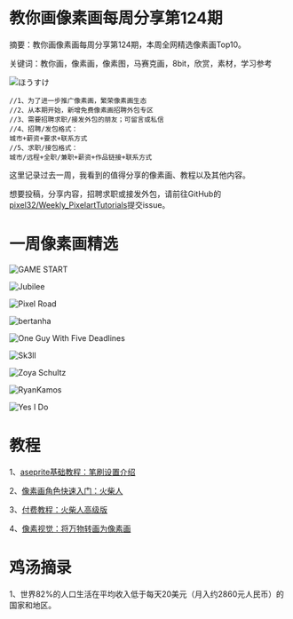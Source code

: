 # 教你画像素画每周分享第124期

摘要：教你画像素画每周分享第124期，本周全网精选像素画Top10。

关键词：教你画，像素画，像素图，马赛克画，8bit，欣赏，素材，学习参考

![ほうすけ](https://files.mdnice.com/user/10493/999eed0e-2de4-4a65-87e2-b217f8ee7522.jpeg)
```
//1、为了进一步推广像素画，繁荣像素画生态
//2、从本期开始，新增免费像素画招聘外包专区
//3、需要招聘求职/接发外包的朋友；可留言或私信
//4、招聘/发包格式：
城市+薪资+要求+联系方式
//5、求职/接包格式：
城市/远程+全职/兼职+薪资+作品链接+联系方式
```

这里记录过去一周，我看到的值得分享的像素画、教程以及其他内容。

想要投稿，分享内容，招聘求职或接发外包，请前往GitHub的[pixel32/Weekly_PixelartTutorials](https://github.com/pixel32/Weekly_PixelartTutorials "pixel32/Weekly_PixelartTutorials")提交issue。

# 一周像素画精选
![GAME START](https://files.mdnice.com/user/10493/87259725-5f16-4d2d-a382-df64dbf2dc9e.jpeg)


![Jubilee](https://files.mdnice.com/user/10493/a499c5c7-9af4-45e5-8886-f9470759df16.png)

![Pixel Road](https://files.mdnice.com/user/10493/4495a42f-8882-4f0f-b459-5496b557bf44.png)

![bertanha](https://files.mdnice.com/user/10493/421aac0b-5915-4b1a-af4c-078c954608da.png)

![One Guy With Five Deadlines](https://files.mdnice.com/user/10493/0bd6cfbe-9d53-4199-83dd-939be0c057ab.png)

![Sk3ll](https://files.mdnice.com/user/10493/897af589-159f-4cfa-bff3-1b8dc3d4bcaf.png)

![Zoya Schultz](https://files.mdnice.com/user/10493/1550f7ab-c490-40a9-adff-0f0331634c05.png)

![RyanKamos](https://files.mdnice.com/user/10493/f154d4f5-d68d-4de8-955a-85815060a48b.png)

![Yes I Do](https://files.mdnice.com/user/10493/55e7e8a2-bbdd-40c9-97f0-c49d138ecea0.jpeg)

# 教程

1、[aseprite基础教程：笔刷设置介绍](https://mp.weixin.qq.com/s/Vz0oI7CtqVuiMGzzSVMGLw)

2、[像素画角色快速入门：火柴人](https://mp.weixin.qq.com/s/V_ohxaP80oGpTSPjTr03NQ)

3、[付费教程：火柴人高级版](https://mp.weixin.qq.com/s/74aog2xGro5QwvyJ_s78iQ)

4、[像素视觉：将万物转画为像素画](https://mp.weixin.qq.com/s/0zQM0CqDqFbsiDSPc-eXow)


# 鸡汤摘录

1、世界82%的人口生活在平均收入低于每天20美元（月入约2860元人民币）的国家和地区。
